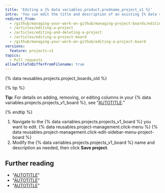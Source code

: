 ```yaml
---
title: 'Editing a {% data variables.product.prodname_project_v1 %}'
intro: 'You can edit the title and description of an existing {% data variables.projects.projects_v1_board %}.'
redirect_from:
  - /github/managing-your-work-on-github/managing-project-boards/editing-a-project-board
  - /articles/editing-a-project
  - /articles/editing-and-deleting-a-project
  - /articles/editing-a-project-board
  - /github/managing-your-work-on-github/editing-a-project-board
versions:
  feature: projects-v1
topics:
  - Pull requests
allowTitleToDifferFromFilename: true
---
```

{% data reusables.projects.project_boards_old %}

{% tip %}

**Tip:** For details on adding, removing, or editing columns in your {% data variables.projects.projects_v1_board %}, see "[AUTOTITLE](/issues/organizing-your-work-with-project-boards/managing-project-boards/creating-a-project-board)."

{% endtip %}

1. Navigate to the {% data variables.projects.projects_v1_board %} you want to edit.
{% data reusables.project-management.click-menu %}
{% data reusables.project-management.click-edit-sidebar-menu-project-board %}
4. Modify the {% data variables.projects.projects_v1_board %} name and description as needed, then click **Save project**.

## Further reading

- "[AUTOTITLE](/issues/organizing-your-work-with-project-boards/managing-project-boards/about-project-boards)"
- "[AUTOTITLE](/issues/organizing-your-work-with-project-boards/tracking-work-with-project-boards/adding-issues-and-pull-requests-to-a-project-board)"
- "[AUTOTITLE](/issues/organizing-your-work-with-project-boards/managing-project-boards/deleting-a-project-board)"
